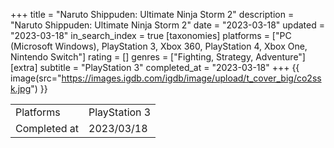 +++
title = "Naruto Shippuden: Ultimate Ninja Storm 2"
description = "Naruto Shippuden: Ultimate Ninja Storm 2"
date = "2023-03-18"
updated = "2023-03-18"
in_search_index = true
[taxonomies]
platforms = ["PC (Microsoft Windows), PlayStation 3, Xbox 360, PlayStation 4, Xbox One, Nintendo Switch"]
rating = []
genres = ["Fighting, Strategy, Adventure"]
[extra]
subtitle = "PlayStation 3"
completed_at = "2023-03-18"
+++
{{ image(src="https://images.igdb.com/igdb/image/upload/t_cover_big/co2ssk.jpg") }}

|              |            |
| ------------ | ---------- |
| Platforms    | PlayStation 3 |
| Completed at | 2023/03/18 |

